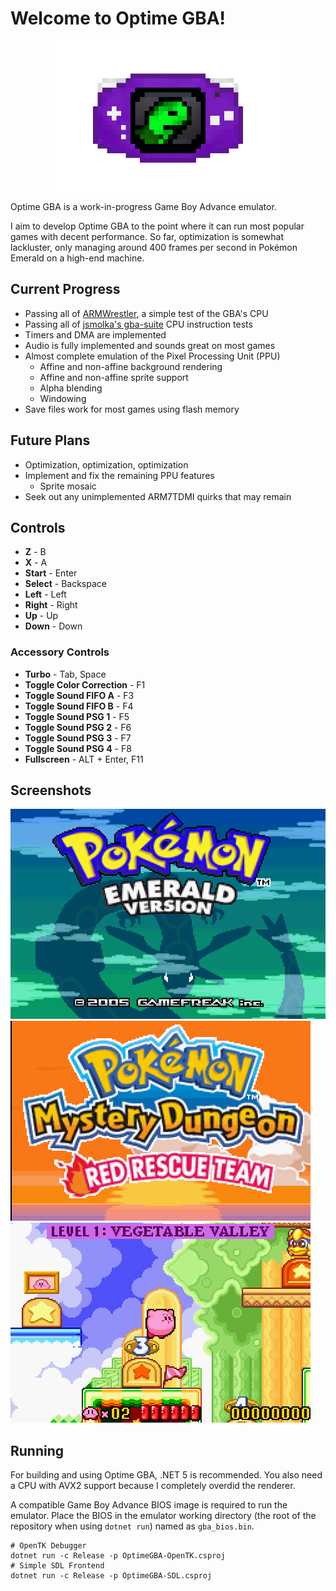 
# Welcome to Optime GBA!

<div align="center">
<img width="360px" src="img/optime-gba-full.gif">
</div>

Optime GBA is a work-in-progress Game Boy Advance emulator.  

I aim to develop Optime GBA to the point where it can run most popular games with decent performance.
So far, optimization is somewhat lackluster, only managing around 400 frames
per second in Pokémon Emerald on a high-end machine.

## Current Progress
 - Passing all of [ARMWrestler](https://github.com/destoer/armwrestler-gba-fixed), a simple test of the GBA's CPU
 - Passing all of [jsmolka's gba-suite](https://github.com/jsmolka/gba-suite) CPU instruction tests
 - Timers and DMA are implemented
 - Audio is fully implemented and sounds great on most games
 - Almost complete emulation of the Pixel Processing Unit (PPU)
    - Affine and non-affine background rendering
    - Affine and non-affine sprite support
    - Alpha blending
    - Windowing
 - Save files work for most games using flash memory

## Future Plans
 - Optimization, optimization, optimization
 - Implement and fix the remaining PPU features
    - Sprite mosaic
 - Seek out any unimplemented ARM7TDMI quirks that may remain

## Controls
 - **Z** - B
 - **X** - A
 - **Start** - Enter
 - **Select** - Backspace
 - **Left** - Left
 - **Right** - Right
 - **Up** - Up
 - **Down** - Down

### Accessory Controls
 - **Turbo** - Tab, Space
 - **Toggle Color Correction** - F1
 - **Toggle Sound FIFO A** - F3
 - **Toggle Sound FIFO B** - F4
 - **Toggle Sound PSG 1** - F5
 - **Toggle Sound PSG 2** - F6
 - **Toggle Sound PSG 3** - F7
 - **Toggle Sound PSG 4** - F8
 - **Fullscreen** - ALT + Enter, F11


## Screenshots

![Pokémon Emerald](/img/emerald.png)
![Pokémon Mystery Dungeon: Red Rescue Team](/img/pmd.png)
![Kirby: Nightmare in Dreamland](/img/kirby_nightmare_in_dreamland.png)

## Running

For building and using Optime GBA, .NET 5 is recommended. You also need a CPU with AVX2 support because I completely overdid the renderer.

A compatible Game Boy Advance BIOS image is required to run the emulator. Place the BIOS in the emulator working directory (the root of the repository when using `dotnet run`) named as `gba_bios.bin`. 

```
# OpenTK Debugger
dotnet run -c Release -p OptimeGBA-OpenTK.csproj
# Simple SDL Frontend 
dotnet run -c Release -p OptimeGBA-SDL.csproj
```
